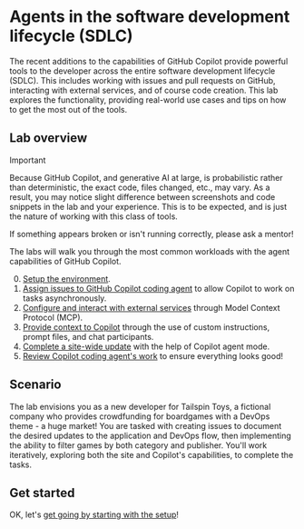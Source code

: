 # Agents in the software development lifecycle (SDLC)

The recent additions to the capabilities of GitHub Copilot provide powerful tools to the developer across the entire software development lifecycle (SDLC). This includes working with issues and pull requests on GitHub, interacting with external services, and of course code creation. This lab explores the functionality, providing real-world use cases and tips on how to get the most out of the tools.

## Lab overview

> [!IMPORTANT]
> Because GitHub Copilot, and generative AI at large, is probabilistic rather than deterministic, the exact code, files changed, etc., may vary. As a result, you may notice slight difference between screenshots and code snippets in the lab and your experience. This is to be expected, and is just the nature of working with this class of tools.
>
> If something appears broken or isn't running correctly, please ask a mentor!

The labs will walk you through the most common workloads with the agent capabilities of GitHub Copilot.

0. [Setup the environment](./0-prereqs.md).
1. [Assign issues to GitHub Copilot coding agent](./1-copilot-coding-agent.md) to allow Copilot to work on tasks asynchronously.
2. [Configure and interact with external services](./2-mcp.md) through Model Context Protocol (MCP).
3. [Provide context to Copilot](./3-custom-instructions.md) through the use of custom instructions, prompt files, and chat participants.
4. [Complete a site-wide update](./4-copilot-agent-mode-vscode.md) with the help of Copilot agent mode.
5. [Review Copilot coding agent's work](./5-reviewing-coding-agent.md) to ensure everything looks good!

## Scenario

The lab envisions you as a new developer for Tailspin Toys, a fictional company who provides crowdfunding for boardgames with a DevOps theme - a huge market! You are tasked with creating issues to document the desired updates to the application and DevOps flow, then implementing the ability to filter games by both category and publisher. You'll work iteratively, exploring both the site and Copilot's capabilities, to complete the tasks.

## Get started

OK, let's [get going by starting with the setup](./0-prereqs.md)!
